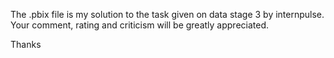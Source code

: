 The .pbix file is my solution to the task given on data stage 3 by internpulse.
Your comment, rating and criticism will be greatly appreciated.

Thanks
